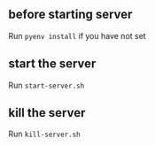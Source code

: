 ## before starting server
Run `pyenv install` if you have not set

## start the server
Run `start-server.sh`

## kill the server
Run `kill-server.sh`

